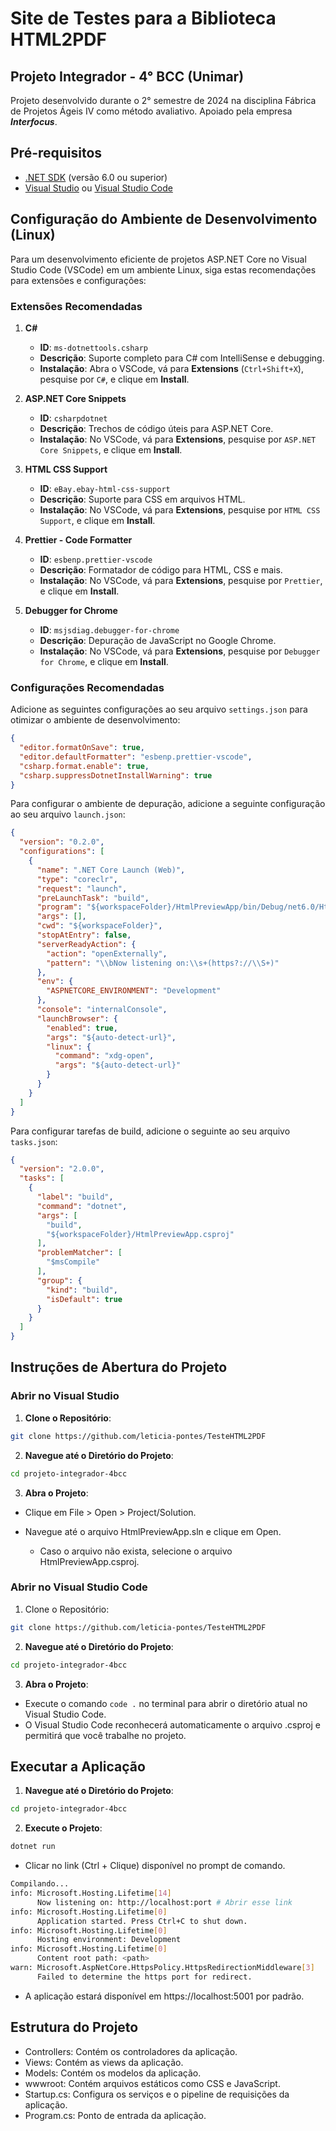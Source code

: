 # Site de Testes para a Biblioteca HTML2PDF

## Projeto Integrador - 4° BCC (Unimar)

Projeto desenvolvido durante o 2° semestre de 2024 na disciplina Fábrica de Projetos Ágeis IV como método avaliativo. Apoiado pela empresa ***Interfocus***.

## Pré-requisitos

- [.NET SDK](https://dotnet.microsoft.com/download) (versão 6.0 ou superior)
- [Visual Studio](https://visualstudio.microsoft.com/downloads/) ou [Visual Studio Code](https://code.visualstudio.com/)


## Configuração do Ambiente de Desenvolvimento (Linux)

Para um desenvolvimento eficiente de projetos ASP.NET Core no Visual Studio Code (VSCode) em um ambiente Linux, siga estas recomendações para extensões e configurações:

### Extensões Recomendadas

1. **C#**
   - **ID**: `ms-dotnettools.csharp`
   - **Descrição**: Suporte completo para C# com IntelliSense e debugging.
   - **Instalação**: Abra o VSCode, vá para **Extensions** (`Ctrl+Shift+X`), pesquise por `C#`, e clique em **Install**.

2. **ASP.NET Core Snippets**
   - **ID**: `csharpdotnet`
   - **Descrição**: Trechos de código úteis para ASP.NET Core.
   - **Instalação**: No VSCode, vá para **Extensions**, pesquise por `ASP.NET Core Snippets`, e clique em **Install**.

3. **HTML CSS Support**
   - **ID**: `eBay.ebay-html-css-support`
   - **Descrição**: Suporte para CSS em arquivos HTML.
   - **Instalação**: No VSCode, vá para **Extensions**, pesquise por `HTML CSS Support`, e clique em **Install**.

4. **Prettier - Code Formatter**
   - **ID**: `esbenp.prettier-vscode`
   - **Descrição**: Formatador de código para HTML, CSS e mais.
   - **Instalação**: No VSCode, vá para **Extensions**, pesquise por `Prettier`, e clique em **Install**.

5. **Debugger for Chrome**
   - **ID**: `msjsdiag.debugger-for-chrome`
   - **Descrição**: Depuração de JavaScript no Google Chrome.
   - **Instalação**: No VSCode, vá para **Extensions**, pesquise por `Debugger for Chrome`, e clique em **Install**.

### Configurações Recomendadas

Adicione as seguintes configurações ao seu arquivo `settings.json` para otimizar o ambiente de desenvolvimento:

```json
{
  "editor.formatOnSave": true,
  "editor.defaultFormatter": "esbenp.prettier-vscode",
  "csharp.format.enable": true,
  "csharp.suppressDotnetInstallWarning": true
}
```

Para configurar o ambiente de depuração, adicione a seguinte configuração ao seu arquivo `launch.json`:

```json
{
  "version": "0.2.0",
  "configurations": [
    {
      "name": ".NET Core Launch (Web)",
      "type": "coreclr",
      "request": "launch",
      "preLaunchTask": "build",
      "program": "${workspaceFolder}/HtmlPreviewApp/bin/Debug/net6.0/HtmlPreviewApp.dll",
      "args": [],
      "cwd": "${workspaceFolder}",
      "stopAtEntry": false,
      "serverReadyAction": {
        "action": "openExternally",
        "pattern": "\\bNow listening on:\\s+(https?://\\S+)"
      },
      "env": {
        "ASPNETCORE_ENVIRONMENT": "Development"
      },
      "console": "internalConsole",
      "launchBrowser": {
        "enabled": true,
        "args": "${auto-detect-url}",
        "linux": {
          "command": "xdg-open",
          "args": "${auto-detect-url}"
        }
      }
    }
  ]
}
```

Para configurar tarefas de build, adicione o seguinte ao seu arquivo `tasks.json`:

```json
{
  "version": "2.0.0",
  "tasks": [
    {
      "label": "build",
      "command": "dotnet",
      "args": [
        "build",
        "${workspaceFolder}/HtmlPreviewApp.csproj"
      ],
      "problemMatcher": [
        "$msCompile"
      ],
      "group": {
        "kind": "build",
        "isDefault": true
      }
    }
  ]
}
```

## Instruções de Abertura do Projeto

### Abrir no Visual Studio

1. **Clone o Repositório**:

```bash
git clone https://github.com/leticia-pontes/TesteHTML2PDF
```

2. **Navegue até o Diretório do Projeto**:

```bash
cd projeto-integrador-4bcc
```

3. **Abra o Projeto**:
- Clique em File > Open > Project/Solution.
- Navegue até o arquivo HtmlPreviewApp.sln e clique em Open.

    - Caso o arquivo não exista, selecione o arquivo HtmlPreviewApp.csproj. 

### Abrir no Visual Studio Code

1. Clone o Repositório:

```bash
git clone https://github.com/leticia-pontes/TesteHTML2PDF
```

2. **Navegue até o Diretório do Projeto**:

```bash
cd projeto-integrador-4bcc
```

3. **Abra o Projeto**:
- Execute o comando `code .` no terminal para abrir o diretório atual no Visual Studio Code.
- O Visual Studio Code reconhecerá automaticamente o arquivo .csproj e permitirá que você trabalhe no projeto.

## Executar a Aplicação

1. **Navegue até o Diretório do Projeto**:

```bash
cd projeto-integrador-4bcc
```

2. **Execute o Projeto**:

```bash
dotnet run
```
- Clicar no link (Ctrl + Clique) disponível no prompt de comando.
```bash
Compilando...
info: Microsoft.Hosting.Lifetime[14]
      Now listening on: http://localhost:port # Abrir esse link
info: Microsoft.Hosting.Lifetime[0]
      Application started. Press Ctrl+C to shut down.
info: Microsoft.Hosting.Lifetime[0]
      Hosting environment: Development
info: Microsoft.Hosting.Lifetime[0]
      Content root path: <path>
warn: Microsoft.AspNetCore.HttpsPolicy.HttpsRedirectionMiddleware[3]
      Failed to determine the https port for redirect.
```
- A aplicação estará disponível em https://localhost:5001 por padrão.

## Estrutura do Projeto

- Controllers: Contém os controladores da aplicação.
- Views: Contém as views da aplicação.
- Models: Contém os modelos da aplicação.
- wwwroot: Contém arquivos estáticos como CSS e JavaScript.
- Startup.cs: Configura os serviços e o pipeline de requisições da aplicação.
- Program.cs: Ponto de entrada da aplicação.
